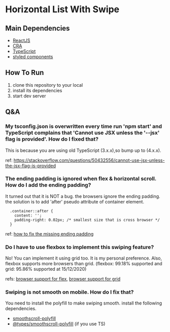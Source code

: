 # Horizontal List With Swipe 

## Main Dependencies

  * [ReactJS](https://reactjs.org/)
  * [CRA](https://github.com/facebook/create-react-app)
  * [TypeScript](https://www.typescriptlang.org/)
  * [styled components](https://styled-components.com/)

## How To Run 

  1. clone this repository to your local
  2. install its dependencies
  3. start dev server 
  
## Q&A

  ### My tsconfig.json is overwritten every time run 'npm start' and TypeScript complains that 'Cannot use JSX unless the '--jsx' flag is provided'. How do I fixed that?

 This is because you are using old TypeScript (3.x.x),so bump up to (4.x.x).
 
 ref: https://stackoverflow.com/questions/50432556/cannot-use-jsx-unless-the-jsx-flag-is-provided

  
  ### The ending padding is ignored when flex & horizontal scroll. How do I add the ending padding?

  It turned out that it is NOT a bug. the browsers ignore the ending padding. the solution is to add 'after' pseudo attribute of container element.
  ```
    .container::after {
      content: '';
      padding-right: 0.02px; /* smallest size that is cross browser */
    }
  ```

   ref: [how to fix the missing ending padding](https://webplatform.news/issues/2019-08-07)
  
  ### Do I have to use flexbox to implement this swiping feature?
  
  No! You can implement it using grid too. It is my personal preference. Also, flexbox supports more browsers than grid. (flexbox: 99.18% supported and grid: 95.86% supported at 15/12/2020) 
    
  refs: [browser support for flex](https://caniuse.com/?search=flex), [browser support for grid](https://caniuse.com/?search=grid)
  
  ### Swiping is not smooth on mobile. How do I fix that?
  
  You need to install the polyfill to make swiping smooth. install the following dependencies.
  
  * [smoothscroll-polyfill](https://www.npmjs.com/package/smoothscroll-polyfill)
  * [@types/smoothscroll-polyfill](https://www.npmjs.com/package/@types/smoothscroll-polyfill) (if you use TS)
